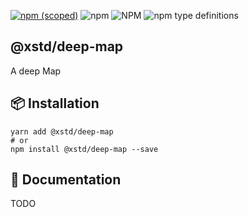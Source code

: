 [![npm (scoped)](https://img.shields.io/npm/v/@xstd/deep-map.svg)](https://www.npmjs.com/package/@xstd/deep-map)
![npm](https://img.shields.io/npm/dm/@xstd/deep-map.svg)
![NPM](https://img.shields.io/npm/l/@xstd/deep-map.svg)
![npm type definitions](https://img.shields.io/npm/types/@xstd/deep-map.svg)

## @xstd/deep-map

A deep Map

## 📦 Installation

```shell
yarn add @xstd/deep-map
# or
npm install @xstd/deep-map --save
```

## 📜 Documentation

TODO
